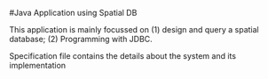 #Java Application using Spatial DB

This application is mainly focussed on 
(1) design and query a spatial database; 
(2) Programming with JDBC.

Specification file contains the details about the system and its implementation

